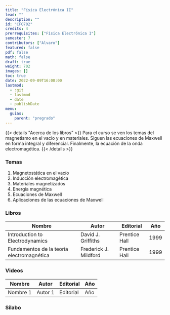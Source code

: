```yaml
---
title: "Física Electrónica II"
lead: ""
description: ""
id: "CFO702"
credits: 4
prerrequisites: ["Física Electrónica I"]
semester: 7
contributors: ["Alvaro"]
featured: false
pdf: false
math: false
draft: true
weight: 702
images: []
toc: true
date: 2022-09-09T16:00:00
lastmod:
  - :git
  - lastmod
  - date
  - publishDate
menu:
  guias:
    parent: "pregrado"
---
```


{{< details "Acerca de los libros" >}}
Para el curso se ven los temas del magnetismo en el vacío y en materiales. Siguen las ecuaciones de Maxwell en forma integral y diferencial. Finalmente, la ecuación de la onda electromagética.
{{< /details >}}

### Temas

1. Magnetostática en el vacío
2. Inducción electromagética
3. Materiales magnetizados
4. Energía magnética
5. Ecuaciones de Maxwell
6. Aplicaciones de las ecuaciones de Maxwell

### Libros

| Nombre   | Autor   | Editorial | Año |
|----------| --------|-----------|-----|
| Introduction to Electrodynamics | David J. Griffiths | Prentice Hall | 1999 |
| Fundamentos de la teoría electromagnética | Frederick J. Mildford | Prentice Hall | 1999 |

### Videos

| Nombre   | Autor   | Editorial | Año |
|----------| --------|-----------|-----|
| Nombre 1 | Autor 1 | Editorial | Año |

### Sílabo
